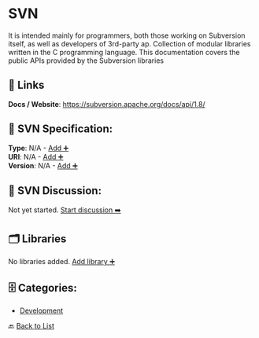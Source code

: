 # SVN

It is intended mainly for programmers, both those working on Subversion itself, as well as developers of 3rd-party ap. Collection of modular libraries written in the C programming language. This documentation covers the public APIs provided by the Subversion libraries

##  🔗 Links
**Docs / Website**: https://subversion.apache.org/docs/api/1.8/

## 🧬 SVN Specification:
**Type**: N/A - [Add ➕](https://github.com/apis-list/apis-list/edit/main/apis.yaml#L17025)  
**URI**: N/A - [Add ➕](https://github.com/apis-list/apis-list/edit/main/apis.yaml#L17025)  
**Version**: N/A - [Add ➕](https://github.com/apis-list/apis-list/edit/main/apis.yaml#L17025)

## 💬 SVN Discussion:
Not yet started. [Start discussion ➡️](https://github.com/apis-list/apis-list/discussions/new)

## 🗂️ Libraries

No libraries added. [Add library ➕](https://github.com/apis-list/apis-list/edit/main/apis.yaml#L17025)    


## 🗄️ Categories:
- [Development](https://github.com/apis-list/apis-list#development-)

🔙  [Back to List](https://github.com/apis-list/apis-list)
